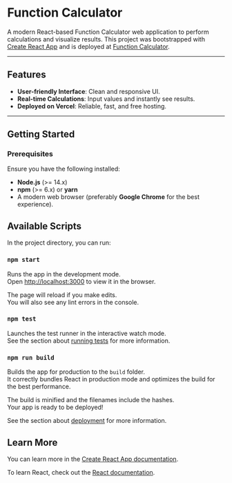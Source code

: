 # Function Calculator

A modern React-based Function Calculator web application to perform calculations and visualize results. This project was bootstrapped with [Create React App](https://github.com/facebook/create-react-app) and is deployed at [Function Calculator](https://function-calculator-sigma.vercel.app).

---

## Features

- **User-friendly Interface**: Clean and responsive UI.
- **Real-time Calculations**: Input values and instantly see results.
- **Deployed on Vercel**: Reliable, fast, and free hosting.

---

## Getting Started

### Prerequisites

Ensure you have the following installed:
- **Node.js** (>= 14.x)
- **npm** (>= 6.x) or **yarn**
- A modern web browser (preferably **Google Chrome** for the best experience).


## Available Scripts

In the project directory, you can run:

### `npm start`

Runs the app in the development mode.\
Open [http://localhost:3000](http://localhost:3000) to view it in the browser.

The page will reload if you make edits.\
You will also see any lint errors in the console.

### `npm test`

Launches the test runner in the interactive watch mode.\
See the section about [running tests](https://facebook.github.io/create-react-app/docs/running-tests) for more information.

### `npm run build`

Builds the app for production to the `build` folder.\
It correctly bundles React in production mode and optimizes the build for the best performance.

The build is minified and the filenames include the hashes.\
Your app is ready to be deployed!

See the section about [deployment](https://facebook.github.io/create-react-app/docs/deployment) for more information.

## Learn More

You can learn more in the [Create React App documentation](https://facebook.github.io/create-react-app/docs/getting-started).

To learn React, check out the [React documentation](https://reactjs.org/).
